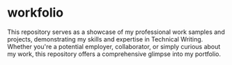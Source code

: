 # workfolio
This repository serves as a showcase of my professional work samples and projects, demonstrating my skills and expertise in Technical Writing. Whether you're a potential employer, collaborator, or simply curious about my work, this repository offers a comprehensive glimpse into my portfolio.
